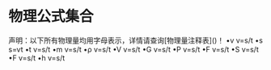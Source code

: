 <h1>物理公式集合</h1>
声明：以下所有物理量均用字母表示，详情请查询[物理量注释表]()！
•v <a onclick="v()">v=s/t</a>
•s <a onclick="s()">s=vt</a>
•t <a onclick="t()">v=s/t</a>
•m <a onclick="v()">v=s/t</a>
•ρ <a onclick="v()">v=s/t</a>
•V <a onclick="v()">v=s/t</a>
•G <a onclick="v()">v=s/t</a>
•P <a onclick="v()">v=s/t</a>
•F <a onclick="v()">v=s/t</a>
•S <a onclick="v()">v=s/t</a>
•F <a onclick="v()">v=s/t</a>
•h <a onclick="v()">v=s/t</a>
<script>
  function v(){
  s=prompt("请输入s") 
  t=prompt("请输入t")
  v=s/t
  alert("v="+s+"/"+t+"="+v)}
  function s(){
  t=prompt("请输入t")
  v=prompt("请输入v")
  s=t*v
  alert("s="+v+"*"+t+"="+s)}
  function t(){
  s=prompt("请输入s")
  v=prompt("请输入v")
  t=s/v
  alert("t="+s+"/"+v+"="+t)}
  function m(){
  s=prompt("请输入s")
  t=prompt("请输入t")
  v=s/t
  alert("v="+s+"/"+t+"="+v)}
  function rou(){
  s=prompt("请输入s")
  t=prompt("请输入t")
  v=s/t
  alert("v="+s+"/"+t+"="+v)}
  function V(){
  s=prompt("请输入s")
  t=prompt("请输入t")
  v=s/t
  alert("v="+s+"/"+t+"="+v)}
  function G(){
  s=prompt("请输入s")
  t=prompt("请输入t")
  v=s/t
  alert("v="+s+"/"+t+"="+v)}
  function P(){
  s=prompt("请输入s")
  t=prompt("请输入t")
  v=s/t
  alert("v="+s+"/"+t+"="+v)}
  function F(){
  s=prompt("请输入s")
  t=prompt("请输入t")
  v=s/t
  alert("v="+s+"/"+t+"="+v)}
</script>
